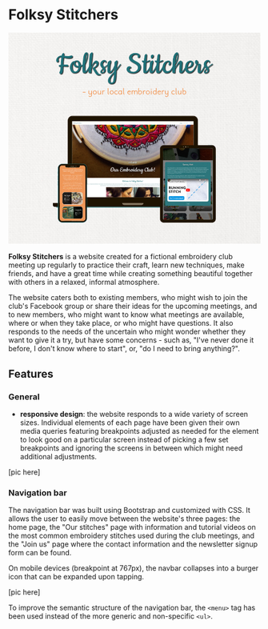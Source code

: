 # Folksy Stitchers

![Responsive Mockup](assets/readme/mockup.jpg)

**Folksy Stitchers** is a website created for a fictional embroidery club meeting up regularly to practice their craft, learn new techniques, make friends, and have a great time while creating something beautiful together with others in a relaxed, informal atmosphere.

The website caters both to existing members, who might wish to join the club's Facebook group or share their ideas for the upcoming meetings, and to new members, who might want to know what meetings are available, where or when they take place, or who might have questions. It also responds to the needs of the uncertain who might wonder whether they want to give it a try, but have some concerns - such as, "I've never done it before, I don't know where to start", or, "do I need to bring anything?".

## Features

### General

- **responsive design**: the website responds to a wide variety of screen sizes. Individual elements of each page have been given their own media queries featuring breakpoints adjusted as needed for the element to look good on a particular screen instead of picking a few set breakpoints and ignoring the screens in between which might need additional adjustments. 

[pic here]

### Navigation bar

The navigation bar was built using Bootstrap and customized with CSS. It allows the user to easily move between the website's three pages: the home page, the "Our stitches" page with information and tutorial videos on the most common embroidery stitches used during the club meetings, and the "Join us" page where the contact information and the newsletter signup form can be found.

On mobile devices (breakpoint at 767px), the navbar collapses into a burger icon that can be expanded upon tapping.

[pic here]

To improve the semantic structure of the navigation bar, the `<menu>` tag has been used instead of the more generic and non-specific `<ul>`.